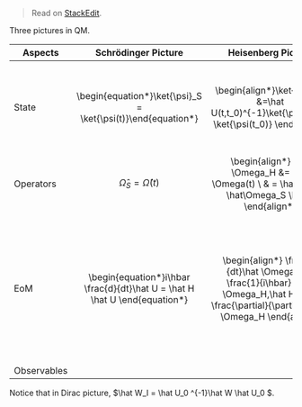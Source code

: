 > Read on [StackEdit](https://stackedit.io/viewer#!url=https://raw.github.com/emptymalei/quantum/master/QM2/pictureQM.md).


$\newcommand{\bra}[1]{\left\langle #1\right|}
\newcommand{\ket}[1]{\left| #1\right\rangle}$

Three pictures in QM.

| Aspects        | Schrödinger Picture           | Heisenberg Picture  | Dirac Picture   |
| ------------- |:-------------:|:-----:|:-----------:|
| State      |  \begin{equation*}\ket{\psi}_S = \ket{\psi(t)}\end{equation*}  |  \begin{align*}\ket{\psi}_H &=\hat U(t,t_0)^{-1}\ket{\psi}_S\\&= \ket{\psi(t_0)}  \end{align*}  |  \begin{align*} \ket{\psi}_I & = \hat U_0^{-1} \ket{\psi}_S  \\  &= e^{i\hat H_0 (t-t_0)/\hbar} \ket{\psi}_S \end{align*}  |
| Operators   | $$\hat \Omega_S = \hat \Omega(t)$$  |  \begin{align*} \hat \Omega_H &= \hat \Omega(t) \\ & = \hat U^{-1} \hat\Omega_S \hat U \end{align*}  | \begin{align*} \hat \Omega_I &= \hat U_0^{-1}\Omega_S \hat U_0   \end{align*} |
| EoM      | \begin{equation*}i\hbar \frac{d}{dt}\hat U = \hat H \hat U \end{equation*} | \begin{align*} \frac{d}{dt}\hat \Omega_H = \frac{1}{i\hbar} [\hat \Omega_H,\hat H_H] + \frac{\partial}{\partial t} \hat \Omega_H \end{align*} | \begin{align*} i\hbar \frac{d}{dt} \ket{\psi}_I &= \hat W_I \ket{\psi}_I \\  \frac{d}{dt} \hat\Omega_I &= \frac{1}{i\hbar} \left[\hat\Omega_I, \hat H_0 \right] + \frac{\partial}{\partial t}\hat\Omega_I \end{align*}  |
| Observables      |  |  |  |


Notice that in Dirac picture, $\hat W_I = \hat U_0 ^{-1}\hat W \hat U_0 $.